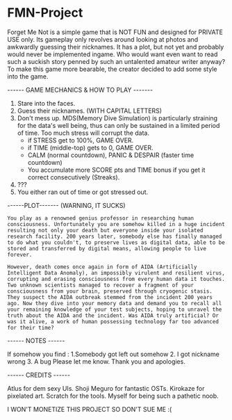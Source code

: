 # FMN-Project
Forget Me Not is a simple game that is NOT FUN and designed for PRIVATE USE only. Its gameplay only revolves around looking at photos and awkwardly guessing their nicknames. It has a plot, but not yet and probably would never be implemented ingame. Who would want even want to read such a suckish story penned by such an untalented amateur writer anyway? To make this game more bearable, the creator decided to add some style into the game.

------ GAME MECHANICS & HOW TO PLAY -------
1. Stare into the faces.
2. Guess their nicknames. (WITH CAPITAL LETTERS)
3. Don't mess up.
    MDS(Memory Dive Simulation) is particularly straining for
    the data's well being, thus can only be sustained in a limited 
    period of time. Too much stress will corrupt the data.
    - if STRESS get to 100%, GAME OVER.
    - if TIME (middle-top) gets to 0, GAME OVER.
    - CALM (normal countdown), PANIC & DESPAIR (faster time 
      countdown)
    - You accumulate more SCORE pts and TIME bonus if you get it 
       correct consecutively (Streaks).
4. ???
5. You either ran out of time or got stressed out.

------PLOT------- (WARNING, IT SUCKS)

    You play as a renowned genius professor in researching human consciousness. Unfortunately you are somehow killed in a huge incident resulting not only your death but everyone inside your isolated research facility. 200 years later, somebody else has finally managed to do what you couldn't, to preserve lives as digital data, able to be stored and transferred by digital means, allowing people to live forever.

    However, death comes once again in form of AIDA (Artificially Intelligent Data Anomaly), an impossibly virulent and resilient virus,  corrupting and erasing consciousness from every human data it touches. Two unknown scientists managed to recover a fragment of your consciousness from your brain, preserved through cryogenic stasis. They suspect the AIDA outbreak stemmed from the incident 200 years ago. Now they dive into your memory data and demand you to recall all your remaining knowledge of your test subjects, hoping to unravel the truth about the AIDA and the incident. Was AIDA truly artificial? Or was it alive, a work of human possessing technology far too advanced for their time?

------ NOTES ------

If somehow you find :
1.Somebody got left out somehow
2. I got nickname wrong
3. A bug
Please let me know. Thank you and apologies.

------ CREDITS ------

Atlus for dem sexy UIs.
Shoji Meguro for fantastic OSTs.
Kirokaze for pixelated art.
Scratch for the tools.
Myself for being such a pathetic noob.

I WON'T MONETIZE THIS PROJECT SO DON'T SUE ME :(
